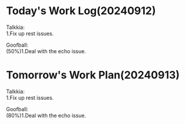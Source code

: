 # Today's Work Log(20240912)
Talkkia:\
1.Fix up rest issues.

Goofball:\
(50%)1.Deal with the echo issue.
# Tomorrow's Work Plan(20240913)
Talkkia:\
1.Fix up rest issues.

Goofball:\
(80%)1.Deal with the echo issue.
